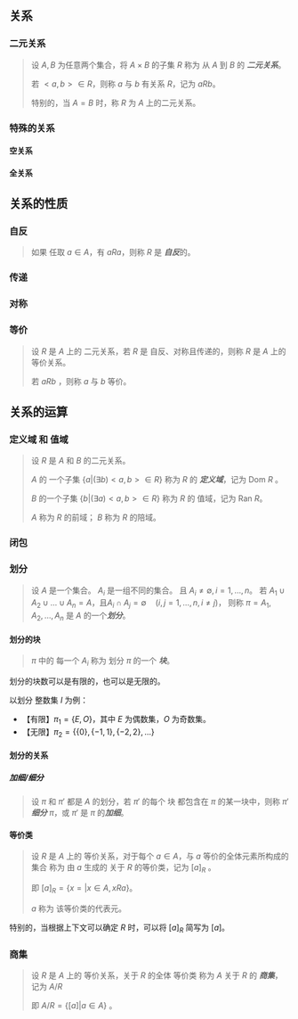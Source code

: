 
## 关系

### 二元关系

> 设 $A, B$ 为任意两个集合，将 $A \times B$ 的子集 $R$ 称为 从 $A$ 到 $B$ 的 ***二元关系***。
> 
> 若 $<a, b> \in R$，则称 $a$ 与 $b$ 有关系 $R$，记为 $aRb$。
> 
> 特别的，当 $A = B$ 时，称 $R$ 为 $A$ 上的二元关系。



### 特殊的关系

#### 空关系

#### 全关系

## 关系的性质

### 自反

> 如果 任取 $a \in A$，有 $aRa$，则称 $R$ 是 ***自反***的。

### 传递


### 对称

### 等价

> 设 $R$ 是 $A$ 上的 二元关系，若 $R$ 是 自反、对称且传递的，则称 $R$ 是 $A$ 上的等价关系。
> 
> 若 $aRb$ ，则称 $a$ 与 $b$ 等价。

## 关系的运算

### 定义域 和 值域

> 设 $R$ 是 $A$ 和 $B$ 的二元关系。
> 
> $A$ 的 一个子集 $\{a | (\exists b ) <a, b> \in R\}$ 称为 $R$  的 ***定义域***，记为 $\mathrm{Dom}\ R$ 。
> 
> $B$ 的一个子集 $\{b| (\exists a) <a, b> \in R \}$ 称为 $R$ 的 值域，记为 $\mathrm{Ran}\ R$。
> 
> $A$ 称为 $R$ 的前域；
> $B$ 称为 $R$ 的陪域。

### 闭包

### 划分

> 设 $A$ 是一个集合。
> ${A_i}$ 是一组不同的集合。
> 且 $A_i \neq \emptyset, i = 1, \dots, n$。
> 若 $A_1 \cup A_2 \cup \dots \cup A_n = A$，且$A_i \cap A_j  = \emptyset \quad(i, j = 1, \dots, n, i \neq j)$，
> 则称 $\pi = {A_1, A_2, \dots, A_n}$ 是 $A$ 的一个***划分***。
>  

#### 划分的块

> $\pi$ 中的 每一个 $A_i$ 称为 划分 $\pi$ 的一个 ***块***。

划分的块数可以是有限的，也可以是无限的。

以划分 整数集 $I$ 为例：
- 【有限】$\pi_1 = \{E, O\}$，其中 $E$ 为偶数集，$O$ 为奇数集。
- 【无限】$\pi_2 = \{\{0\}, \{-1, 1\}, \{-2, 2\}, \dots \}$ 

#### 划分的关系

##### 加细/细分

> 设 $\pi$ 和 $\pi'$ 都是 $A$ 的划分，若 $\pi'$  的每个 块 都包含在 $\pi$ 的某一块中，则称 $\pi'$ ***细分*** $\pi$，或 $\pi'$ 是 $\pi$ 的***加细***。

#### 等价类

> 设 $R$ 是 $A$ 上的 等价关系，对于每个 $a \in A$，与 $a$ 等价的全体元素所构成的集合 称为 由 $a$ 生成的 关于 $R$ 的等价类，记为 $[a]_R$ 。
> 
> 即 $[a]_R = \{x = | x \in A, xRa\}$。
> 
> $a$ 称为 该等价类的代表元。

特别的，当根据上下文可以确定 $R$ 时，可以将 $[a]_R$ 简写为 $[a]$。

### 商集

> 设 $R$ 是 $A$ 上的 等价关系，关于 $R$ 的全体 等价类 称为 $A$ 关于 $R$ 的 ***商集***， 记为 $A/R$ 
> 
> 即 $A/R = \{[a] | a \in A\}$ 。
